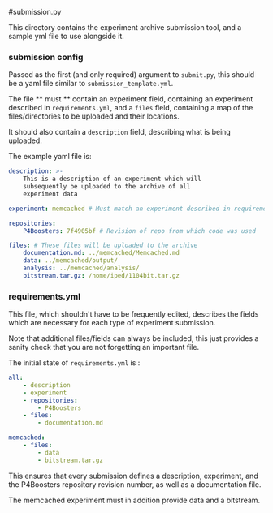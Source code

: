 #submission.py

This directory contains the experiment archive submission tool,
and a sample yml file to use alongside it.

### submission config
Passed as the first (and only required) argument to `submit.py`,
this should be a yaml file similar to `submission_template.yml`.

The file ** must ** contain an experiment field, containing an experiment
described in `requirements.yml`, and a `files` field, containing
a map of the files/directories to be uploaded and their locations.

It should also contain a `description` field, describing what is
being uploaded.

The example yaml file is:

```yaml
description: >-
    This is a description of an experiment which will
    subsequently be uploaded to the archive of all
    experiment data

experiment: memcached # Must match an experiment described in requirements.yml

repositories:
    P4Boosters: 7f4905bf # Revision of repo from which code was used

files: # These files will be uploaded to the archive
    documentation.md: ../memcached/Memcached.md
    data: ../memcached/output/
    analysis: ../memcached/analysis/
    bitstream.tar.gz: /home/iped/1104bit.tar.gz
```

### requirements.yml
This file, which shouldn't have to be frequently edited,
describes the fields which are necessary for each
type of experiment submission.

Note that additional files/fields can always be included, this
just provides a sanity check that you are not forgetting
an important file.

The initial state of `requirements.yml` is :
```yaml
all:
    - description
    - experiment
    - repositories:
        - P4Boosters
    - files:
        - documentation.md

memcached:
    - files:
        - data
        - bitstream.tar.gz
```

This ensures that every submission defines a description, experiment,
and the P4Boosters repository revision number, as well
as a documentation file.

The memcached experiment must in addition provide data and a bitstream.

